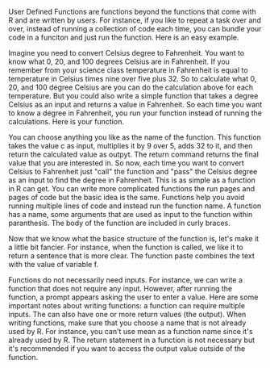 User Defined Functions are functions beyond the functions that come with R and are written by users. For instance, if you like to repeat a task over and over, instead of running a collection of code each time, you can bundle your code in a funciton and just run the function. Here is an easy example. 

Imagine you need to convert Celsius degree to Fahrenheit. You want to know what 0, 20, and 100 degrees Celsius are in Fahrenheit. If you remember from your science class temperature in Fahrenheit is equal to temperature in Celsius times nine over five plus 32. So to calculate what 0, 20, and 100 degree Celsius are you can do the calculation above for each temperature. But you could also write a simple function that takes a degree Celsius as an input and returns a value in Fahrenheit. So each time you want to know a degree in Fahrenheit, you run your function instead of running the calculations. Here is your function.

You can choose anything you like as the name of the function. This function takes the value c as input, multiplies it by 9 over 5, adds 32 to it, and then return the calculated value as outpyt. The return command returns the final value that you are interested in. So now, each time you want to convert Celsius to Fahrenheit just "call" the function and "pass" the Celsius degree as an input to find the degree in Fahrenheit. This is as simple as a function in R can get. You can write more complicated functions the run pages and pages of code but the basic idea is the same. Functions help you avoid running multiple lines of code and instead run the function name. A function has a name, some arguments that are used as input to the function within paranthesis. The body of the function are included in curly braces. 

Now that we know what the basice structure of the function is, let's make it a little bit fancier. For instance, when the function is called, we like it to return a sentence that is more clear. The function paste combines the text with the value of variable f.

Functions do not necessarily need inputs. For instance, we can write a function that does not require any input. However, after running the function, a prompt appears asking the user to enter a value. Here are some important notes about writing functions: a function can require multiple inputs. The can also have one or more return values (the output). When writing functions, make sure that you choose a name that is not already used by R. For instance, you can't use mean as a function name since it's already used by R. The return statement in a function is not necessary but it's recommended if you want to access the output value outside of the function. 


